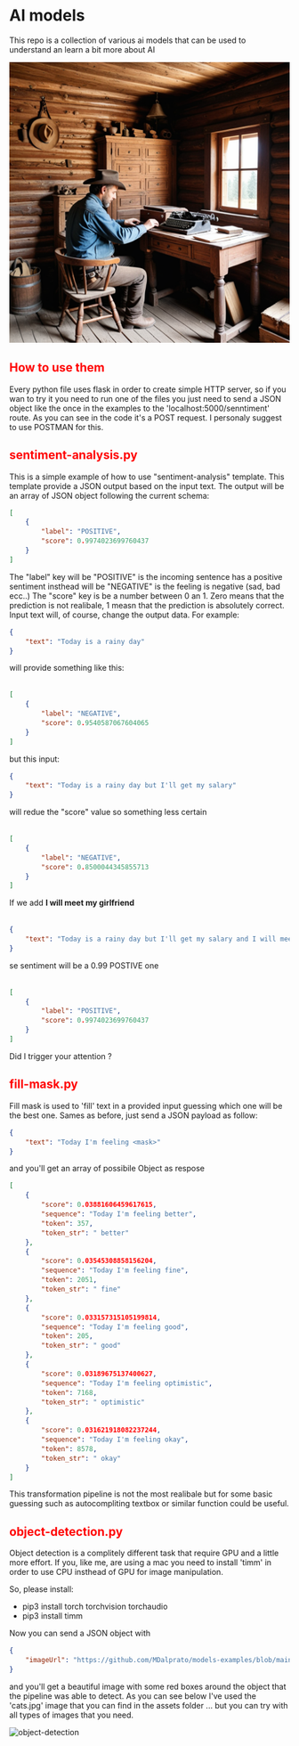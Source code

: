 # AI models

This repo is a collection of various ai models that can be used to understand an learn a bit more about AI

![Country Western](assets/country_western.png)

<h2 style="color: red;">How to use them</h2>

Every python file uses flask in order to create simple HTTP server, so if you wan to try it you need to run one of the files you just need to send a JSON object like the once in the examples to the 'localhost:5000/senntiment' route. As you can see in the code it's a POST request. 
I personaly suggest to use POSTMAN for this.

<h2 style="color: red;">sentiment-analysis.py</h2>

This is a simple example of how to use "sentiment-analysis" template. This template provide a JSON output based on the input text.
The output will be an array of JSON object following the current schema:

```json
[
    {
        "label": "POSITIVE",
        "score": 0.9974023699760437
    }
]
```

The "label" key will be "POSITIVE" is the incoming sentence has a positive sentiment insthead will be "NEGATIVE" is the feeling is negative (sad, bad ecc..)
The "score" key is be a number between 0 an 1. Zero means that the prediction is not realibale, 1 measn that the prediction is absolutely correct.
Input text will, of course, change the output data.
For example:

```json
{
    "text": "Today is a rainy day"
}
```
will provide something like this:

```json

[
    {
        "label": "NEGATIVE",
        "score": 0.9540587067604065
    }
]
```

but this input:

```json
{
    "text": "Today is a rainy day but I'll get my salary"
}
```
will redue the "score" value so something less certain

```json

[
    {
        "label": "NEGATIVE",
        "score": 0.8500044345855713
    }
]

```

If we add **I will meet my girlfriend**

```json

{
    "text": "Today is a rainy day but I'll get my salary and I will meet my girlfriend"
}

```

se sentiment will be a 0.99 POSTIVE one

```json

[
    {
        "label": "POSITIVE",
        "score": 0.9974023699760437
    }
]
```

Did I trigger your attention ?

<h2 style="color: red;">fill-mask.py</h2>

Fill mask is used to 'fill' text in a provided input guessing which one will be the best one.
Sames as before, just send a JSON payload as follow:

```json
{
    "text": "Today I'm feeling <mask>"
}
````
and you'll get an array of possibile Object as respose
```json
[
    {
        "score": 0.03881606459617615,
        "sequence": "Today I'm feeling better",
        "token": 357,
        "token_str": " better"
    },
    {
        "score": 0.03545308858156204,
        "sequence": "Today I'm feeling fine",
        "token": 2051,
        "token_str": " fine"
    },
    {
        "score": 0.033157315105199814,
        "sequence": "Today I'm feeling good",
        "token": 205,
        "token_str": " good"
    },
    {
        "score": 0.03189675137400627,
        "sequence": "Today I'm feeling optimistic",
        "token": 7168,
        "token_str": " optimistic"
    },
    {
        "score": 0.031621918082237244,
        "sequence": "Today I'm feeling okay",
        "token": 8578,
        "token_str": " okay"
    }
]
```
This transformation pipeline is not the most realibale but for some basic guessing such as autocompliting textbox or similar function could be useful.

<h2 style="color: red;">object-detection.py</h2>

Object detection is a complitely different task that require GPU and a little more effort. If you, like me, are using a mac you need to install 'timm' in order to use CPU insthead of GPU for image manipulation.

So, please install:

- pip3 install torch torchvision torchaudio
- pip3 install timm

Now you can send a JSON object with

```json
{
    "imageUrl": "https://github.com/MDalprato/models-examples/blob/main/assets/cats.jpg?raw=true"
}
````
and you'll get a beautiful image with some red boxes around the object that the pipeline was able to detect.
As you can see below I've used the 'cats.jpg' image that you can find in the assets folder ... but you can try with all types of images that you need.


![object-detection](assets/object-detection.output-postman.png)
